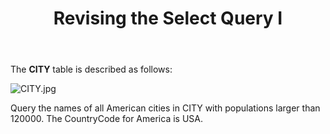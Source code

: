 <div id="content" onclick="void(0);">
				<header class="community-header-breadcrumb">
				<h1 class="ui-icon-label page-label">Revising the Select Query I</h1>
				</header>
					<p>The <strong>CITY</strong> table is described as follows:
          <div></div>
						<img src="https://s3.amazonaws.com/hr-challenge-images/8137/1449729804-f21d187d0f-CITY.jpg" alt="CITY.jpg" title="">
					</p>
					</div>
          
Query the names of all American cities in CITY with populations larger than 120000. The CountryCode for America is USA.
